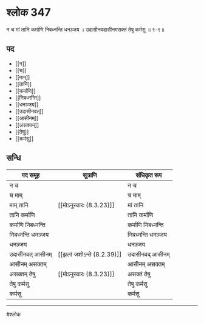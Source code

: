# श्लोक 347

न च मां तानि कर्माणि निबध्नन्ति धनञ्जय ।
उदासीनवदासीनमसक्तं तेषु कर्मसु ॥ ९-९॥


## पद 

- [[न]]
- [[च]]
- [[माम्]]
- [[तानि]]
- [[कर्माणि]]
- [[निबध्नन्ति]]
- [[धनञ्जय]]
- [[उदासीनवत्]]
- [[आसीनम्]]
- [[असक्तम्]]
- [[तेषु]]
- [[कर्मसु]]

## सन्धि

| पद समूह | सूत्राणि | संधिकृत रूप |
| ----- | ----- | ----- |
| न च |  | न च |
| च माम् |  | च माम् |
| माम् तानि |  [[मोऽनुस्वारः (8.3.23)]] | मां तानि |
| तानि कर्माणि |  | तानि कर्माणि |
| कर्माणि निबध्नन्ति |  | कर्माणि निबध्नन्ति |
| निबध्नन्ति धनञ्जय |  | निबध्नन्ति धनञ्जय |
| धनञ्जय |  | धनञ्जय |
| उदासीनवत् आसीनम् |  [[झलां जशोऽन्ते (8.2.39)]] | उदासीनवद् आसीनम् |
| आसीनम् असक्तम् |  | आसीनम् असक्तम् |
| असक्तम् तेषु |  [[मोऽनुस्वारः (8.3.23)]] | असक्तं तेषु |
| तेषु कर्मसु |  | तेषु कर्मसु |
| कर्मसु |  | कर्मसु |


---

#श्लोक